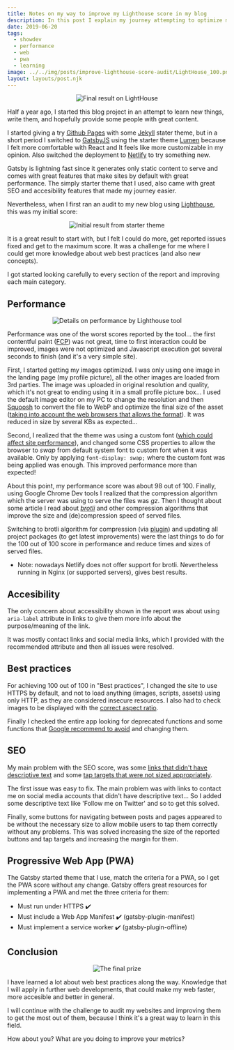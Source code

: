 ```yaml
---
title: Notes on my way to improve my Lighthouse score in my blog
description: In this post I explain my journey attempting to optimize my blog to the maximum, in order to achive the maximum score in Lighthouse audit tool.
date: 2019-06-20
tags:
  - showdev
  - performance
  - web
  - pwa
  - learning
image: ../../img/posts/improve-lighthouse-score-audit/LightHouse_100.png
layout: layouts/post.njk
---
```

<div align="center">

![Final result on LightHouse](../../img/posts/improve-lighthouse-score-audit/LightHouse_100.png)
</div>

Half a year ago, I started this blog project in an attempt to learn new things, write them, and hopefully provide some people with great content.

I started giving a try [Github Pages](https://pages.github.com/) with some [Jekyll](https://jekyllrb.com/) stater theme, but in a short period I switched to [GatsbyJS](https://www.gatsbyjs.org) using the starter theme [Lumen](https://github.com/alxshelepenok/gatsby-starter-lumen) because I felt more comfortable with React and It feels like more customizable in my opinion. Also switched the deployment to [Netlify](https://netlify.com) to try something new.

Gatsby is lightning fast since it generates only static content to serve and comes with great features that make sites by default with great performance. The simply starter theme that I used, also came with great SEO and accesibility features that made my journey easier.

Nevertheless, when I first ran an audit to my new blog using [Lighthouse](https://developers.google.com/web/tools/lighthouse/?hl=en), this was my initial score:

<div align="center">

![Initial result from starter theme](../../img/posts/improve-lighthouse-score-audit/Initial_LightHouse.png)
</div>

It is a great result to start with, but I felt I could do more, get reported issues fixed and get to the maximum score. It was a challenge for me where I could get more knowledge about web best practices (and also new concepts).

I got started looking carefully to every section of the report and improving each main category.

## Performance

<div align="center">

![Details on performance by Lighthouse tool](../../img/posts/improve-lighthouse-score-audit/LightHouse_Performance.png)
</div>

Performance was one of the worst scores reported by the tool... the first contentful paint ([FCP](https://developers.google.com/web/tools/lighthouse/audits/first-contentful-paint)) was not great, time to first interaction could be improved, images were not optimized and Javascript execution got several seconds to finish (and it's a very simple site).

First, I started getting my images optimized. I was only using one image in the landing page (my profile picture), all the other images are loaded from 3rd parties.
The image was uploaded in original resolution and quality, which it's not great to ending using it in a small profile picture box...
I used the default image editor on my PC to change the resolution and then [Squoosh](https://squoosh.app/) to convert the file to WebP and optimize the final size of the asset ([taking into account the web browsers that allows the format](https://caniuse.com/#feat=webp)). It was reduced in size by several KBs as expected...

Second, I realized that the theme was using a custom font ([which could affect site performance](https://developers.google.com/web/updates/2016/02/font-display)), and changed some CSS properties to allow the browser to *swap* from default system font to custom font when it was available. Only by applying `font-display: swap;` where the custom font was being applied was enough. This improved performance more than expected!

About this point, my performance score was about 98 out of 100.
Finally, using Google Chrome Dev tools I realized that the compression algorithm which the server was using to serve the files was *gz*. Then I thought about some article I read about [*brotli*](https://github.com/google/brotli) and other compression algorithms that improve the size and (de)compression speed of served files.

Switching to brotli algorithm for compression (via [plugin](https://www.gatsbyjs.org/packages/gatsby-plugin-brotli/)) and updating all project packages (to get latest improvements) were the last things to do for the 100 out of 100 score in performance and reduce times and sizes of served files.

- Note: nowadays Netlify does not offer support for brotli. Nevertheless running in Nginx (or supported servers), gives best results.

## Accesibility

The only concern about accessibility shown in the report was about using `aria-label` attribute in links to give them more info about the purpose/meaning of the link.

It was mostly contact links and social media links, which I provided with the recommended attribute and then all issues were resolved.

## Best practices

For achieving 100 out of 100 in "Best practices", I changed the site to use HTTPS by default, and not to load anything (images, scripts, assets) using only HTTP, as they are considered insecure resources. I also had to check images to be displayed with the [correct aspect ratio](https://developers.google.com/web/tools/lighthouse/audits/aspect-ratio).

Finally I checked the entire app looking for deprecated functions and some functions that [Google recommend to avoid](https://developers.google.com/web/tools/lighthouse/audits/appcache) and changing them.

## SEO

My main problem with the SEO score, was some [links that didn't have descriptive text](https://developers.google.com/web/tools/lighthouse/audits/descriptive-link-text) and some [tap targets that were not sized appropriately](https://developers.google.com/web/tools/lighthouse/audits/tap-targets).

The first issue was easy to fix. The main problem was with links to contact me on social media accounts that didn't have descriptive text... So I added some descriptive text like 'Follow me on Twitter' and so to get this solved.

Finally, some buttons for navigating between posts and pages appeared to be without the necessary size to allow mobile users to tap them correctly without any problems. This was solved increasing the size of the reported buttons and tap targets and increasing the margin for them.

## Progressive Web App (PWA)

The Gatsby started theme that I use, match the criteria for a PWA, so I get the PWA score without any change.
Gatsby offers great resources for implementing a PWA and met the three criteria for them:

- Must run under HTTPS ✔️ 
- Must include a Web App Manifest ✔️ (gatsby-plugin-manifest)
- Must implement a service worker ✔️ (gatsby-plugin-offline)

## Conclusion

<div align="center">

![The final prize](../../img/posts/improve-lighthouse-score-audit/LightHouse_100.png)
</div>

I have learned a lot about web best practices along the way. Knowledge that I will apply in further web developments, that could make my web faster, more accesible and better in general.

I will continue with the challenge to audit my websites and improving them to get the most out of them, because I think it's a great way to learn in this field.

How about you? What are you doing to improve your metrics?
